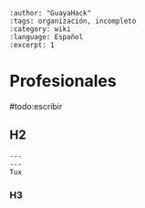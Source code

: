```{post} 2023-06-30
:author: "GuayaHack"
:tags: organización, incompleto
:category: wiki
:language: Español
:excerpt: 1
```

# Profesionales

#todo:escribir

## H2


```{figure} template.md-data/tux.png
---
---
Tux
```



### H3


